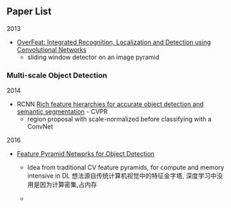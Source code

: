 ## Paper List



2013 

- [OverFeat: Integrated Recognition, Localization and Detection using Convolutional Networks](https://arxiv.org/pdf/1312.6229.pdf)
    - sliding window detector on an image pyramid





### Multi-scale Object Detection

2014

- RCNN [Rich feature hierarchies for accurate object detection and semantic segmentation](https://arxiv.org/pdf/1311.2524v3.pdf) - CVPR
    - region proposal with scale-normalized before classifying with a ConvNet


2016

- [Feature Pyramid Networks for Object Detection](https://arxiv.org/pdf/1612.03144.pdf)

    - Idea from traditional CV feature pyramids, for compute and memory intensive in DL 想法源自传统计算机视觉中的特征金字塔, 深度学习中没用是因为计算密集,占内存

    - 
